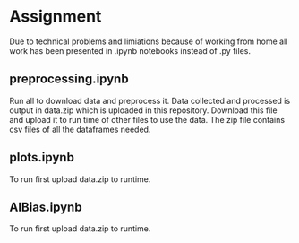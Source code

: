 # Assignment 

Due to technical problems and limiations because of working from home all work has been presented in .ipynb notebooks instead of .py files.

## preprocessing.ipynb
Run all to download data and preprocess it. Data collected and processed is output in data.zip which is uploaded in this repository. Download this file and upload it to run time of other files to use the data.
The zip file contains csv files of all the dataframes needed.

## plots.ipynb
To run first upload data.zip to runtime.

## AIBias.ipynb
To run first upload data.zip to runtime.
